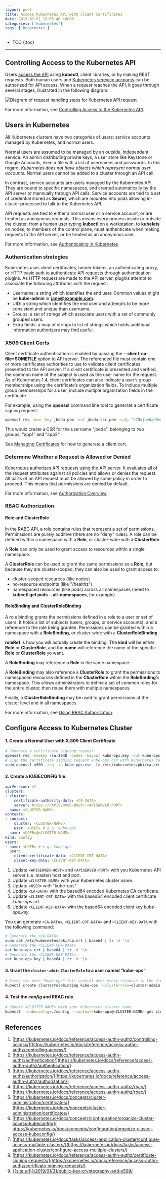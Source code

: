 ```yaml
---
layout: post
title: Access Kubernetes API with Client Certificates
date: 2019-02-01 15:05:40 +0800
categories: ['kubernetes']
tags: ['kubernetes']
---
```


- TOC
{:toc}

- - -

## Controlling Access to the Kubernetes API

Users [access the API](https://kubernetes.io/docs/tasks/access-application-cluster/access-cluster/) using **kubectl**, client libraries, or by making REST requests. Both human users and [Kubernetes serevice accounts](https://kubernetes.io/docs/tasks/configure-pod-container/configure-service-account/) can be authorized for API access. When a request reaches the API, it goes through several stages, illustrated in the following diagram:

![Diagram of request handling steps for Kubernetes API request](https://d33wubrfki0l68.cloudfront.net/673dbafd771491a080c02c6de3fdd41b09623c90/50100/images/docs/admin/access-control-overview.svg)

For more information, see [Controlling Access to the Kubernetes API](https://kubernetes.io/docs/reference/access-authn-authz/controlling-access/).

## Users in Kubernetes

All Kubernetes clusters have two categories of users: service accounts managed by Kubernetes, and normal users.

Normal users are assumed to be managed by an outside, independent service. An admin distributing private keys, a user store like Keystone or Google Accounts, even a file with a list of usernames and passwords. In this regard, *Kubernetes does not have objects which represent normal user accounts.* Normal users cannot be added to a cluster through an API call.

In contrast, service accounts are users managed by the Kubernetes API. They are bound to specific namespaces, and created automatically by the API server or mannually through API calls. Service accounts are tied to a set of credential stored as **Secret**, which are mounted into pods allowing in-cluster processed to talk to the Kubernetes API.

API requests are tied to either a normal user or a service account, or are treated as anonymous requests. This means every process inside or outside the cluster, from a human user typing **kubectl** on a workstation, to **kubelets** on nodes, to members of the control plane, must authenticate when making requests to the API server, or be treated as an anonymous user.

For more information, see [Authenticating in Kubernetes](https://kubernetes.io/docs/reference/access-authn-authz/authentication/)

### Authentication strategies

Kubernetes uses client certificates, bearer tokens, an authenticating proxy, or HTTP basic auth to authenticate API requests through authentication plugins. As HTTP request are made to the API server, plugins attempt to associate the following attributes with the request:

- Username: a string which identifies the end user. Common values might be **kube-admin** or **jane@example.com**.
- UID: a string which identifies the end user and attempts to be more consistent and unique than username.
- Groups: a set of strings which associate users with a set of commonly grouped users.
 - Extra fields: a map of strings to list of strings which holds additional information authorizers may find useful.

### X509 Client Certs

Client certificate authentication is enabled by passing the **--client-ca-file=SOMEFILE** option to API server. The referenced file must contain one or more certificates authorities to use to validate client certificates presented to the API server. If a client certificate is presented and verified, the common name of the subject is used as the user name for the request. As of Kubernetes 1.4, client certificates can also indicate a user’s group memberships using the certificate’s organization fields. To include multiple group memberships for a user, include multiple organization fields in the certificate.

For example, using the **openssl** command line tool to generate a certificate signing request:

```sh
openssl req -new -key jbeda.pem -out jbeda-csr.pem -subj "/CN=jbeda/O=app1/O=app2"
```

This would create a CSR for the username "jbeda", belonging to two groups, "app1" and "app2".

See [Managing Certificates](https://kubernetes.io/docs/concepts/cluster-administration/certificates/) for how to generate a client cert.

### Determine Whether a Request is Allowed or Denied

Kubernetes authorizes API requests using the API server. It evaluates all of the request attributes against all policies and allows or denies the request. All parts of an API request must be allowed by some policy in order to proceed. This means that permissions are denied by default.

For more information, see [Authorization Overview](https://kubernetes.io/docs/reference/access-authn-authz/authorization/)

### RBAC Authorization

#### Role and ClusterRole

In the RABC API, a role contains rules that represent a set of permissions. Perminssions are purely additive (there are no "deny" rules). A role can be defined within a namespace with a **Role**, or cluster-wide with a **ClusterRole**.

A **Role** can only be used to grant access to resources within a single namespace.

A **ClusterRole** can be used to grant the same permissions as a **Role**, but because they are cluster-scoped, they can also be used to grant access to:

- cluster-scoped resources (like nodes)
- no-resource endpoints (like "/healthz")
- namespaced resources (like pods) across all namespaces (need to **kubectl get pods --all-namespaces**, for example)

#### RoleBinding and ClusterRoleBinding

A role binding grants the permissions defined in a role to a user or set of users. It holds a list of subjects (users, groups, or service accounts), and a reference to the role being granted. Permissions can be granted within a namespace with a **RoleBinding**, or cluster-wide with a **ClusterRoleBinding**.

**roleRef** is how you will actually create the binding. The **kind** will be either **Role** or **ClusterRole**, and the **name** will reference the name of the specific **Role** or **ClusterRole** yo want.

A **RoleBinding** may reference a **Role** in the same namespace.

A **RoleBinding** may also reference a **ClusterRole** to grant the permissions to namespaced resources defined in the **ClusterRole** within the **RoleBinding**'s namespace. This allows administrators to define a set of common roles for the entire cluster, then reuse them with multiple namespaces.

Finally, a **ClusterRoleBinding** may be used to grant permissions at the cluster level and in all namespaces.

For more information, see [Using RBAC Authorization](https://kubernetes.io/docs/reference/access-authn-authz/rbac/).
## Configure Access to Kubernetes Cluster

#### 1. Create a Normal User with X.509 Client Certificate

```sh
# Generate a certificate signing request
openssl req -newkey rsa:2048 -nodes -keyout kube-ops.key -out kube-ops.csr -subj "/CN=kube-ops"
# Sign the certificate signing request kube-ops.csr with Kubernetes CA certificate.
sudo openssl x509 -req -in kube-ops.csr -CA /etc/kubernetes/pki/ca.crt -CAkey /etc/kubernetes/pki/ca.key -CAcreateserial -out kube-ops.crt -days 1000
```

#### 2. Create a KUBECONFIG file. 

```yaml
apiVersion: v1
clusters:
- cluster:
    certificate-authority-data: <CA-DATA>
    server: https://<APISERVER-HOST>:<APISERVER-PORT>
  name: <CLUSTER-NAME>
contexts:
- context:
    cluster: <CLUSTER-NAME>
    user: <USER> # e.g. kube-ops
  name: <USER>@<CLUSTER-NAME>
kind: Config
users:
- name: <USER> # e.g. kube-ops
  user:
    client-certificate-data: <CLIENT-CRT-DATA>
    client-key-data: <CLIENT-KEY-DATA>
```

1. Update `<APISERVER-HOST>` and `<APISERVER-PORT>` with you Kubernetes API server (i.e. master) host and port.
1. Update `<CLUSTER-NAME>` with your Kubernetes cluster name.
1. Update `<USER>` with "kube-ops"
1. Update `<CA-DATA>` with the based64 encoded Kubernetes CA certificate.
1. Update `<CLIENT-CRT-DATA>` with the based64 encoded client certificate *kube-ops.crt*.
1. Update `<CLIENT-KEY-DATA>` with the based64 encoded cleint key *kube-ops.key*.

You can generate `<CA-DATA>`, `<CLIENT-CRT-DATA>` and `<CLIENT-KEY-DATA` with the following command:

```sh
# Generate the <CA-DATA>
sudo cat /etc/kubernetes/pki/ca.crt | base64 | tr -d '\n'
# Generate the <CLIENT-CRT-DATA>
cat kube-ops.crt | base64 | tr -d '\n'
# Generate the <CLIENT-KEY-DATA>
cat kube-ops.key | base64 | tr -d '\n'
```

#### 3. Grant the `cluster-admin` `ClusterRole` to a user named "kube-ops"

```sh
# Gives the user *kube-ops* full control over every resource in the cluster and in all namespace with a **ClusterRoleBinding** with the default **ClusterRole** *cluster-admin*.
kubectl create clusterrolebinding kube-ops --clusterrole=cluster-admin --user=kube-ops
```

#### 4. Test the *config* and RBAC rule.

```sh
# Update <CLUSTER-NAME> with your Kubernetes cluster name.
kubectl --kubeconfig=./config --context=kube-ops@<CLUSTER-NAME> get clusterrolebindings kube-ops
```

## References

1. [https://kubernetes.io/docs/reference/access-authn-authz/controlling-access/](https://kubernetes.io/docs/reference/access-authn-authz/controlling-access/)
1. [https://kubernetes.io/docs/reference/access-authn-authz/authentication/](https://kubernetes.io/docs/reference/access-authn-authz/authentication/)
1. [https://kubernetes.io/docs/reference/access-authn-authz/authorization/](https://kubernetes.io/docs/reference/access-authn-authz/authorization/)
1. [https://kubernetes.io/docs/reference/access-authn-authz/rbac/](https://kubernetes.io/docs/reference/access-authn-authz/rbac/)
1. [https://kubernetes.io/docs/concepts/cluster-administration/certificates/](https://kubernetes.io/docs/concepts/cluster-administration/certificates/)
1. [https://kubernetes.io/docs/concepts/configuration/organize-cluster-access-kubeconfig/](
https://kubernetes.io/docs/concepts/configuration/organize-cluster-access-kubeconfig/)
1. [https://kubernetes.io/docs/tasks/access-application-cluster/configure-access-multiple-clusters/](https://kubernetes.io/docs/tasks/access-application-cluster/configure-access-multiple-clusters/)
1. [https://kubernetes.io/docs/reference/access-authn-authz/certificate-signing-requests/](https://kubernetes.io/docs/reference/access-authn-authz/certificate-signing-requests/)
1. [{{site.url}}/2019/01/31/public-key-cryptography-and-x509/](/2019/01/31/public-key-cryptography-and-x509/)
